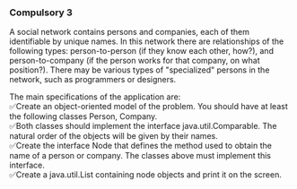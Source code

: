 ### Compulsory 3
A social network contains persons and companies, each of them identifiable by unique names.
In this network there are relationships of the following types: person-to-person (if they know each other, how?), and person-to-company (if the person works for that company, on what position?).
There may be various types of "specialized" persons in the network, such as programmers or designers.  

The main specifications of the application are:  
✅Create an object-oriented model of the problem. You should have at least the following classes Person, Company.  
✅Both classes should implement the interface java.util.Comparable. The natural order of the objects will be given by their names.  
✅Create the interface Node that defines the method used to obtain the name of a person or company. The classes above must implement this interface.  
✅Create a java.util.List containing node objects and print it on the screen.
